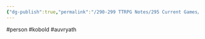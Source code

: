 ```yaml
---
{"dg-publish":true,"permalink":"/290-299 TTRPG Notes/295 Current Games/11 Weeping City/Wiki/Person/Snoss/"}
---
```



#person #kobold #auvryath 